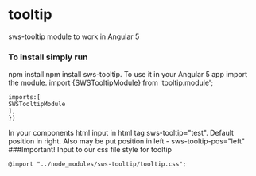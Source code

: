 # tooltip
sws-tooltip module to work in Angular 5
### To install simply run
npm install npm install sws-tooltip.
To use it in your Angular 5 app import the module.
import {SWSTooltipModule} from 'tooltip.module';
```@NgModule({
imports:[
SWSTooltipModule
],
})  
``` 
In your components html input in html tag sws-tooltip="test". Default position in right. Also may be put position in left - sws-tooltip-pos="left"
###Important! Input to our css file style for tooltip
```
@import "../node_modules/sws-tooltip/tooltip.css";
``` 
